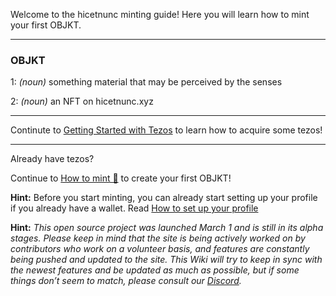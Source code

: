 Welcome to the hicetnunc minting guide! Here you will learn how to mint your first OBJKT.
***
### **OBJKT**
1: _(noun)_ something material that may be perceived by the senses

2: _(noun)_ an NFT on hicetnunc.xyz
***
Continute to [Getting Started with Tezos](https://github.com/hicetnunc2000/hicetnunc/wiki/Getting-Started-with-Tezos) to learn how to acquire some tezos!
***
Already have tezos?

Continue to [How to mint 🌿](https://github.com/hicetnunc2000/hicetnunc/wiki/How-to-mint-🌿) to create your first OBJKT!

**Hint:** Before you start minting, you can already start setting up your profile if you already have a wallet. Read [How to set up your profile](https://github.com/hicetnunc2000/hicetnunc/wiki/Edit-your-profile)

**Hint:** _This open source project was launched March 1 and is still in its alpha stages. Please keep in mind that the site is being actively worked on by contributors who work on a volunteer basis, and features are constantly being pushed and updated to the site. This Wiki will try to keep in sync with the newest features and be updated as much as possible, but if some things don’t seem to match, please consult our [Discord](https://discord.gg/9qkgRsqa)._